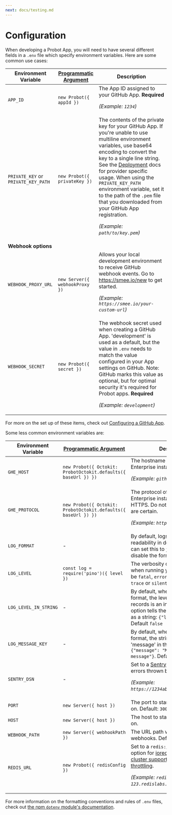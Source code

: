 ```yaml
---
next: docs/testing.md
---
```


# Configuration

When developing a Probot App, you will need to have several different fields in a `.env` file which specify environment variables. Here are some common use cases:

| Environment Variable                | [Programmatic Argument](./development.md#run-probot-programmatically) | Description                                                                                                                                                                                                                                                                                                                                                                                                                                    |
| ----------------------------------- | --------------------------------------------------------------------- | ---------------------------------------------------------------------------------------------------------------------------------------------------------------------------------------------------------------------------------------------------------------------------------------------------------------------------------------------------------------------------------------------------------------------------------------------- |
| `APP_ID`                            | `new Probot({ appId })`                                               | The App ID assigned to your GitHub App. **Required** <p>_(Example: `1234`)_</p>                                                                                                                                                                                                                                                                                                                                                                |
| `PRIVATE_KEY` or `PRIVATE_KEY_PATH` | `new Probot({ privateKey })`                                          | The contents of the private key for your GitHub App. If you're unable to use multiline environment variables, use base64 encoding to convert the key to a single line string. See the [Deployment](deployment.md) docs for provider specific usage. When using the `PRIVATE_KEY_PATH` environment variable, set it to the path of the `.pem` file that you downloaded from your GitHub App registration. <p>_(Example: `path/to/key.pem`)_</p> |
| **Webhook options**                 |                                                                       |
| `WEBHOOK_PROXY_URL`                 | `new Server({ webhookProxy })`                                        | Allows your local development environment to receive GitHub webhook events. Go to https://smee.io/new to get started. <p>_(Example: `https://smee.io/your-custom-url`)_</p>                                                                                                                                                                                                                                                                    |
| `WEBHOOK_SECRET`                    | `new Probot({ secret })`                                              | The webhook secret used when creating a GitHub App. 'development' is used as a default, but the value in `.env` needs to match the value configured in your App settings on GitHub. Note: GitHub marks this value as optional, but for optimal security it's required for Probot apps. **Required** <p>_(Example: `development`)_</p>                                                                                                          |

For more on the set up of these items, check out [Configuring a GitHub App](./development.md#configuring-a-github-app).

Some less common environment variables are:

| Environment Variable  | [Programmatic Argument](./development.md#run-probot-programmatically) | Description                                                                                                                                                                                                                                                                                                 |
| --------------------- | --------------------------------------------------------------------- | ----------------------------------------------------------------------------------------------------------------------------------------------------------------------------------------------------------------------------------------------------------------------------------------------------------- |
| `GHE_HOST`            | `new Probot({ Octokit: ProbotOctokit.defaults({ baseUrl }) })`        | The hostname of your GitHub Enterprise instance. <p>_(Example: `github.mycompany.com`)_</p>                                                                                                                                                                                                                 |
| `GHE_PROTOCOL`        | `new Probot({ Octokit: ProbotOctokit.defaults({ baseUrl }) })`        | The protocol of your GitHub Enterprise instance. Defaults to HTTPS. Do not change unless you are certain. <p>_(Example: `https`)_</p>                                                                                                                                                                       |
| `LOG_FORMAT`          | -                                                                     | By default, logs are formatted for readability in development. You can set this to `json` in order to disable the formatting                                                                                                                                                                                |
| `LOG_LEVEL`           | `const log = require('pino')({ level })`                              | The verbosity of logs to show when running your app, which can be `fatal`, `error`, `warn`, `info`, `debug`, `trace` or `silent`. Default: `info`                                                                                                                                                           |
| `LOG_LEVEL_IN_STRING` | -                                                                     | By default, when using the `json` format, the level printed in the log records is an int (`10`, `20`, ..). This option tells the logger to print level as a string: `{"level": "info"}`. Default `false`
| `LOG_MESSAGE_KEY` | -                                                                     | By default, when using the `json` format, the string key for the 'message' in the JSON object, E.g., `{"message": "My logging message"}`. Default `msg`                                                                                                    |
| `SENTRY_DSN`          | -                                                                     | Set to a [Sentry](https://sentry.io/) DSN to report all errors thrown by your app. <p>_(Example: `https://1234abcd@sentry.io/12345`)_</p>                                                                                                                                                                   |
| `PORT`                | `new Server({ host })`                                                | The port to start the local server on. Default: `3000`                                                                                                                                                                                                                                                      |
| `HOST`                | `new Server({ host })`                                                | The host to start the local server on.                                                                                                                                                                                                                                                                      |
| `WEBHOOK_PATH`        | `new Server({ webhookPath })`                                         | The URL path which will receive webhooks. Default: `/`                                                                                                                                                                                                                                                      |
| `REDIS_URL`           | `new Probot({ redisConfig })`                                         | Set to a `redis://` url as connection option for [ioredis](https://github.com/luin/ioredis#connect-to-redis) in order to enable [cluster support for request throttling](https://github.com/octokit/plugin-throttling.js#clustering). <p>_(Example: `redis://:secret@redis-123.redislabs.com:12345/0`)_</p> |

For more information on the formatting conventions and rules of `.env` files, check out [the npm `dotenv` module's documentation](https://www.npmjs.com/package/dotenv#rules).
